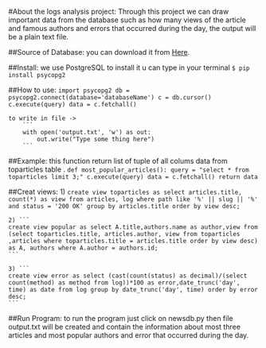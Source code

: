 #About the logs analysis project:
    Through this project we can draw important data from the database such as how many views of the article and famous authors and errors that occurred during the day, the output will be a plain text file.

##Source of Database:
    you can download it from [Here](https://d17h27t6h515a5.cloudfront.net/topher/2016/August/57b5f748_newsdata/newsdata.zip).

##Install:
    we use PostgreSQL to install it u can type in your terminal 
    ```
    $ pip install psycopg2
    ```


##How to use:
    ```
    import psycopg2
    db = psycopg2.connect(database='databaseName')
    c = db.cursor()
    c.execute(query)
    data = c.fetchall()
    ```

    to write in file ->
        ```
        with open('output.txt', 'w') as out:
            out.write("Type some thing here")
        ```



##Example:
    this function return list of tuple of all colums data from toparticles table . 
    ```
    def most_popular_articles():
        query = "select * from toparticles limit 3;"
        c.execute(query)
        data = c.fetchall()
        return data
    ```

##Creat views:
    1) ```
    create view toparticles as select articles.title, count(*) as view from articles, log where path like '%' || slug || '%' and status = '200 OK' group by articles.title order by view desc;
    ```
    
    2) ```
    create view popular as select A.title,authors.name as author,view from (select toparticles.title, articles.author, view from toparticles ,articles where toparticles.title = articles.title order by view desc) as A, authors where A.author = authors.id;
    ```

    3) ```
    create view error as select (cast(count(status) as decimal)/(select count(method) as method from log))*100 as error,date_trunc('day', time) as date from log group by date_trunc('day', time) order by error desc;
    ```


##Run Program:
    to run the program just click on newsdb.py then file output.txt will be created and contain the information about most three articles and most popular authors and error that occurred during the day.
